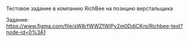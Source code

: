 Тестовое задание в компанию RichBee на позицию верстальщика

Задание: https://www.figma.com/file/sW8rfWWZfWIPy2m0DdjCKm/Richbee-test?node-id=0%3A1
